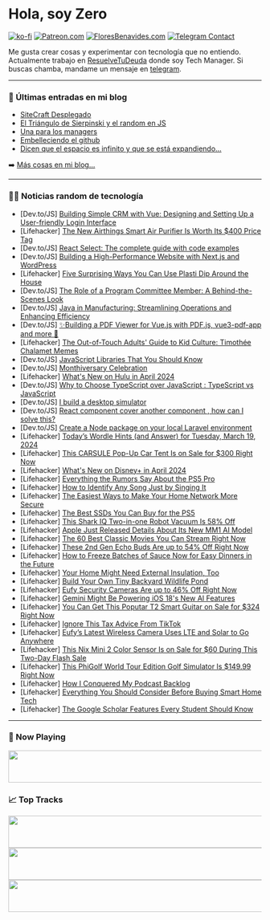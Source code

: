 # Hola, soy Zero

[![ko-fi](https://ko-fi.com/img/githubbutton_sm.svg)](https://ko-fi.com/J3J4N0LUK)
[![Patreon.com](https://img.shields.io/endpoint.svg?url=https%3A%2F%2Fshieldsio-patreon.vercel.app%2Fapi%3Fusername%3Dzerodragon%26type%3Dpatrons&style=for-the-badge)](https://patreon.com/zerodragon)
[![FloresBenavides.com](https://img.shields.io/website?down_message=oops&label=MiBlog&style=for-the-badge&up_message=online&url=https%3A%2F%2Ffloresbenavides.com)](https://floresbenavides.com)
[![Telegram Contact](https://img.shields.io/badge/escr%C3%ADbeme-ZeroDragon-%2326A5E4?style=for-the-badge&logo=telegram)](https://t.me/zerodragon)

Me gusta crear cosas y experimentar con tecnología que no entiendo.
Actualmente trabajo en [ResuelveTuDeuda](http://github.com/resuelve) donde soy Tech Manager.
Si buscas chamba, mandame un mensaje en [telegram](https://t.me/zerodragon).

---

### 📕 Últimas entradas en mi blog
<!-- BLOG-POST-LIST:START -->
- [SiteCraft Desplegado](https://floresbenavides.com/sitecraft-desplegado/)
- [El Triángulo de Sierpinski y el random en JS](https://floresbenavides.com/el-triangulo-de-sierpinski-y-el-random-en-js/)
- [Una para los managers](https://floresbenavides.com/una-para-los-managers/)
- [Embelleciendo el github](https://floresbenavides.com/embelleciendo-el-github/)
- [Dicen que el espacio es infinito y que se está expandiendo…](https://floresbenavides.com/dicen-que-el-espacio-es-infinito-y-que-se-esta-expandiendo/)
<!-- BLOG-POST-LIST:END -->

➡️ [Más cosas en mi blog...](https://floresbenavides.com)

---

### 👨‍💻 Noticias random de tecnología
<!-- TECH-POSTS:START -->
- [Dev.to/JS] [Building Simple CRM with Vue: Designing and Setting Up a User-friendly Login Interface](https://dev.to/webcraft-notes/building-simple-crm-with-vue-designing-and-setting-up-a-user-friendly-login-interface-1pl6)
- [Lifehacker] [The New Airthings Smart Air Purifier Is Worth Its $400 Price Tag](https://lifehacker.com/tech/airthings-smart-air-purifier-review)
- [Dev.to/JS] [React Select: The complete guide with code examples](https://dev.to/alakkadshaw/react-select-the-complete-guide-with-code-examples-1d1h)
- [Dev.to/JS] [Building a High-Performance Website with Next.js and WordPress](https://dev.to/hakukonevelhot/building-a-high-performance-website-with-nextjs-and-wordpress-5pn)
- [Lifehacker] [Five Surprising Ways You Can Use Plasti Dip Around the House](https://lifehacker.com/home/best-ways-to-use-plasti-dip)
- [Dev.to/JS] [The Role of a Program Committee Member: A Behind-the-Scenes Look](https://dev.to/jquinten/the-role-of-a-program-committee-member-a-behind-the-scenes-look-2kb9)
- [Dev.to/JS] [Java in Manufacturing: Streamlining Operations and Enhancing Efficiency](https://dev.to/vikrant_bhalodia/java-in-manufacturing-streamlining-operations-and-enhancing-efficiency-1p9i)
- [Dev.to/JS] [✨Building a PDF Viewer for Vue.js with PDF.js, vue3-pdf-app and more 🚀](https://dev.to/fangtanbamrung/building-a-pdf-viewer-for-vuejs-with-pdfjs-vue3-pdf-app-and-more-21ii)
- [Lifehacker] [The Out-of-Touch Adults&#39; Guide to Kid Culture: Timothée Chalamet Memes](https://lifehacker.com/entertainment/the-out-of-touch-adults-guide-to-kid-culture-timothee-chalamet-memes)
- [Dev.to/JS] [JavaScript Libraries That You Should Know](https://dev.to/brojenuel/javascript-libraries-that-you-should-know-4lol)
- [Dev.to/JS] [Monthiversary Celebration](https://dev.to/s_hadowheart/monthiversary-celebration-hli)
- [Lifehacker] [What&#39;s New on Hulu in April 2024](https://lifehacker.com/entertainment/whats-new-on-hulu-in-april-2024)
- [Dev.to/JS] [Why to Choose TypeScript over JavaScript : TypeScript vs JavaScript](https://dev.to/walliahmad/why-to-choose-typescript-over-javascript-typescript-vs-javascript-39bi)
- [Dev.to/JS] [I build a desktop simulator](https://dev.to/lier/i-build-a-desktop-simulator-4n89)
- [Dev.to/JS] [React component cover another component , how can I solve this?](https://dev.to/aaron1120_/react-component-cover-another-component-how-can-i-solve-this-co7)
- [Dev.to/JS] [Create a Node package on your local Laravel environment](https://dev.to/capsulescodes/create-a-node-package-on-your-local-laravel-environment-1i43)
- [Lifehacker] [Today’s Wordle Hints &lpar;and Answer&rpar; for Tuesday, March 19, 2024](https://lifehacker.com/entertainment/wordle-hint-answer-today)
- [Lifehacker] [This CARSULE Pop-Up Car Tent Is on Sale for $300 Right Now](https://lifehacker.com/carsule-popup-car-tent-sale)
- [Lifehacker] [What&#39;s New on Disney+ in April 2024](https://lifehacker.com/entertainment/whats-new-on-disney-in-april-2024)
- [Lifehacker] [Everything the Rumors Say About the PS5 Pro](https://lifehacker.com/tech/everything-we-know-about-the-ps5-pro-so-far)
- [Lifehacker] [How to Identify Any Song Just by Singing It](https://lifehacker.com/how-to-identify-any-song-just-by-singing-it-1849039953)
- [Lifehacker] [The Easiest Ways to Make Your Home Network More Secure](https://lifehacker.com/home/how-to-make-your-home-security-system-and-wireless-network-safe)
- [Lifehacker] [The Best SSDs You Can Buy for the PS5](https://lifehacker.com/tech/best-ssd-for-ps5)
- [Lifehacker] [This Shark IQ Two-in-one Robot Vacuum Is 58% Off](https://lifehacker.com/home/shark-iq-2-in-1-robot-vacuum-sale)
- [Lifehacker] [Apple Just Released Details About Its New MM1 AI Model](https://lifehacker.com/tech/apple-released-details-about-its-new-mm1-ai-model)
- [Lifehacker] [The 60 Best Classic Movies You Can Stream Right Now](https://lifehacker.com/best-classic-movies-on-streaming)
- [Lifehacker] [These 2nd Gen Echo Buds Are up to 54% Off Right Now](https://lifehacker.com/tech/2nd-gen-echo-buds-sale)
- [Lifehacker] [How to Freeze Batches of Sauce Now for Easy Dinners in the Future](https://lifehacker.com/food-drink/how-to-freeze-big-batches-of-sauce)
- [Lifehacker] [Your Home Might Need External Insulation, Too](https://lifehacker.com/home/external-insulation-pros-and-cons)
- [Lifehacker] [Build Your Own Tiny Backyard Wildlife Pond](https://lifehacker.com/home/how-to-build-a-tiny-backyard-wildlife-pond)
- [Lifehacker] [Eufy Security Cameras Are up to 46% Off Right Now](https://lifehacker.com/tech/eufy-security-cameras-up-to-46-off)
- [Lifehacker] [Gemini Might Be Powering iOS 18&#39;s New AI Features](https://lifehacker.com/tech/gemini-might-be-powering-ios-18-ai-features)
- [Lifehacker] [You Can Get This Poputar T2 Smart Guitar on Sale for $324 Right Now](https://lifehacker.com/entertainment/poputar-smart-guitar-sale)
- [Lifehacker] [Ignore This Tax Advice From TikTok](https://lifehacker.com/money/ignore-this-tax-advice-from-tiktok)
- [Lifehacker] [Eufy’s Latest Wireless Camera Uses LTE and Solar to Go Anywhere](https://lifehacker.com/tech/eufy-4g-lte-cam-s330-review)
- [Lifehacker] [This Nix Mini 2 Color Sensor Is on Sale for $60 During This Two-Day Flash Sale](https://lifehacker.com/nix-color-sensor-sale)
- [Lifehacker] [This PhiGolf World Tour Edition Golf Simulator Is $149.99 Right Now](https://lifehacker.com/phigolf-golf-simulator-sale)
- [Lifehacker] [How I Conquered My Podcast Backlog](https://lifehacker.com/tech/how-to-power-through-your-podcast-backlog)
- [Lifehacker] [Everything You Should Consider Before Buying Smart Home Tech](https://lifehacker.com/tech/everything-to-consider-before-buying-smart-home-tech)
- [Lifehacker] [The Google Scholar Features Every Student Should Know](https://lifehacker.com/tech/google-scholar-search-features-every-student-should-know)<!-- TECH-POSTS:END -->

---

### 🎵 Now Playing
<a href="https://spotify-now-playing-dun.vercel.app/now-playing?open"><img src="https://spotify-now-playing-dun.vercel.app/now-playing" width="540" height="64"></a>

### 📈 Top Tracks
<a href="https://spotify-now-playing-dun.vercel.app/top-tracks?i=1&open"><img src="https://spotify-now-playing-dun.vercel.app/top-tracks?i=1" width="540" height="64"></a>
<a href="https://spotify-now-playing-dun.vercel.app/top-tracks?i=2&open"><img src="https://spotify-now-playing-dun.vercel.app/top-tracks?i=2" width="540" height="64"></a>
<a href="https://spotify-now-playing-dun.vercel.app/top-tracks?i=3&open"><img src="https://spotify-now-playing-dun.vercel.app/top-tracks?i=3" width="540" height="64"></a>
